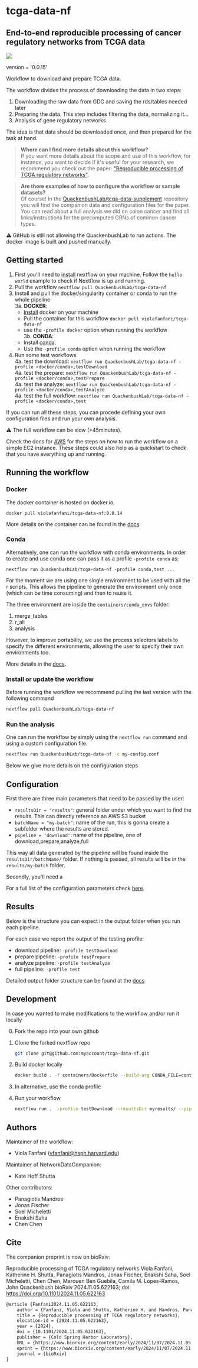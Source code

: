 # tcga-data-nf
## End-to-end reproducible processing of cancer regulatory networks from TCGA data

![](https://github.com/QuackenbushLab/tcga-data-nf/workflows/build/badge.svg)

version = '0.0.15'

Workflow to download and prepare TCGA data.

The workflow divides the process of downloading the data in two steps:
1. Downloading the raw data from GDC and saving the rds/tables needed later
2. Preparing the data. This step includes filtering the data, normalizing it... 
3. Analysis of gene regulatory networks

The idea is that data should be downloaded once, and then prepared for the task at hand.

>**Where can I find more details about this workflow?**  
If you want more details about the scope and use of this workflow, for instance, you want to decide if it's useful for your research, we
recommend you check out the paper: ["Reproducible processing of TCGA regulatory
networks"](https://www.biorxiv.org/content/early/2024/11/07/2024.11.05.622163).

>**Are there examples of how to configure the workflow or sample datasets?**  
Of course! In the [QuackenbushLab/tcga-data-supplement](https://github.com/QuackenbushLab/tcga-data-supplement)
repository you will find the companion data and configuration files for the paper. You can read about a full analysis we
did on colon cancer and find all links/instructions for the precomputed GRNs of common cancer types.

:warning: GitHub is still not allowing the QuackenbushLab to run actions. The docker image is built and pushed 
manually.



## Getting started 

1. First you'll need to [install](https://www.nextflow.io/docs/latest/install.html) nextflow on your machine. Follow the
   `hello world` example to check if Nextflow is up and running.
2. Pull the workflow `nextflow pull QuackenbushLab/tcga-data-nf`
3. Install and pull the docker/singularity container or conda to run the whole pipeline  
  3a. **DOCKER**: 
    - [Install](https://docs.docker.com/engine/install/) docker on your machine
    - Pull the container for this workflow `docker pull violafanfani/tcga-data-nf`
    - use the `-profile docker` option when running the workflow  
  3b. **CONDA**:    
    - Install [conda](https://docs.anaconda.com/miniconda/).
    - Use the `-profile conda` option when running the workflow
4. Run some test workflows  
  4a. test the download: `nextflow run QuackenbushLab/tcga-data-nf -profile <docker/conda>,testDownload `  
  4a. test the prepare: `nextflow run QuackenbushLab/tcga-data-nf -profile <docker/conda>,testPrepare`  
  4a. test the analyze: `nextflow run QuackenbushLab/tcga-data-nf -profile <docker/conda>,testAnalyze`  
  4a. test the full workflow: `nextflow run QuackenbushLab/tcga-data-nf -profile <docker/conda>,test `  

If you can run all these steps, you can procede defining your own configuration files and run your own analysis. 

:warning: The full workflow can be slow (>45minutes).  

Check the docs for [AWS](docs.md#AWS) for the steps on how to run the workflow on a simple EC2 instance.
These steps could also help as a quickstart to check that you have everything up and running.

## Running the workflow

### Docker

The docker container is hosted on docker.io. 

```
docker pull violafanfani/tcga-data-nf:0.0.14
```

More details on the container can be found in the [docs](docs.md#Docker)

### Conda

Alternatively, one can run the workflow with conda environments. 
In order to create and use conda one can pass it as a profile `-profile conda`
as:

```
nextflow run QuackenbushLab/tcga-data-nf -profile conda,test ...
```

For the moment we are using one single environment to be used with all the r
scripts. This allows the pipeline to generate the environment only once (which can 
be time consuming) and then to reuse it.

The three environment are inside the `containers/conda_envs` folder: 
1. merge_tables
2. r_all
3. analysis

However, to improve portability, we use the process selectors labels to specify the different environments, allowing the user to specify their own environments too. 

More details in the [docs](docs.md#conda).


### Install or update the workflow

Before running the workflow we recommend pulling the last version with the following command

```bash
nextflow pull QuackenbushLab/tcga-data-nf
```

### Run the analysis

One can run the workflow by simply using the `nextflow run` command and using a custom configuration file.

```bash
nextflow run QuackenbushLab/tcga-data-nf -c my-config.conf
```

Below we give more details on the configuration steps

## Configuration

First there are three main parameters that need to be passed by the user:
- `resultsDir = "results"`: general folder under which you want to find the results. This can directly reference an AWS S3 bucket
- `batchName = "my-batch"`: name of the run, this is gonna create a subfolder where the results are stored.
- `pipeline = 'download'`: name of the pipeline, one of download,prepare,analyze,full

This way all data generated by the pipeline will be found inside the `resultsDir/batchName/` folder.
If nothing is passed, all results will be in the `results/my-batch` folder.

Secondly, you'll need a 


For a full list of the configuration parameters check [here](docs.md##configurations).




## Results

Below is the structure you can expect in the output folder when you run each pipeline. 

For each case we report the output of the testing profile:
- download pipeline: `-profile testDownload`
- prepare pipeline: `-profile testPrepare`
- analyze pipeline: `-profile testAnalyze`
- full pipeline: `-profile test`

Detailed output folder structure can be found at the [docs](docs.md##result-folders)

## Development

In case you wanted to make modifications to the workflow and/or run it locally

0. Fork the repo into your own github
  
1. Clone the forked nextflow repo 
   ```bash
   git clone git@github.com:myaccount/tcga-data-nf.git
   ```
2. Build docker locally 
    ```bash
    docker build . -f containers/Dockerfile --build-arg CONDA_FILE=containers/env.base.python.yml --no-cache -t my-tcga-data-nf:latest
    ```
3. In alternative, use the conda profile
4. Run your workflow
    ```bash
    nextflow run .  -profile testDownload --resultsDir myresults/ --pipeline download -with-docker my-tcga-data-nf:latest
    ```

## Authors

Maintainer of the workflow:
- Viola Fanfani (vfanfani@hsph.harvard.edu)

Maintainer of NetworkDataCompanion:
- Kate Hoff Shutta

Other contributors:
- Panagiotis Mandros
- Jonas Fischer
- Soel Micheletti
- Enakshi Saha
- Chen Chen

## Cite

The companion preprint is now on bioRxiv:

Reproducible processing of TCGA regulatory networks
Viola Fanfani, Katherine H. Shutta, Panagiotis Mandros, Jonas Fischer, Enakshi Saha, Soel Micheletti, Chen Chen, Marouen Ben Guebila, Camila M. Lopes-Ramos, John Quackenbush
bioRxiv 2024.11.05.622163; doi: https://doi.org/10.1101/2024.11.05.622163

```latex
@article {Fanfani2024.11.05.622163,
	author = {Fanfani, Viola and Shutta, Katherine H. and Mandros, Panagiotis and Fischer, Jonas and Saha, Enakshi and Micheletti, Soel and Chen, Chen and Ben Guebila, Marouen and Lopes-Ramos, Camila M. and Quackenbush, John},
	title = {Reproducible processing of TCGA regulatory networks},
	elocation-id = {2024.11.05.622163},
	year = {2024},
	doi = {10.1101/2024.11.05.622163},
	publisher = {Cold Spring Harbor Laboratory},
	URL = {https://www.biorxiv.org/content/early/2024/11/07/2024.11.05.622163},
	eprint = {https://www.biorxiv.org/content/early/2024/11/07/2024.11.05.622163.full.pdf},
	journal = {bioRxiv}
}
```